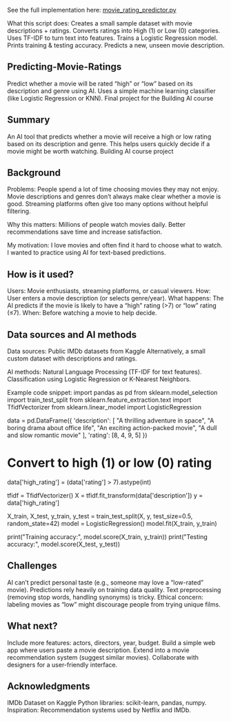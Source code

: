 See the full implementation here: [movie_rating_predictor.py](movie_rating_predictor.py)

What this script does:
Creates a small sample dataset with movie descriptions + ratings. Converts ratings into High (1) or Low (0) categories. 
Uses TF-IDF to turn text into features. Trains a Logistic Regression model. Prints training & testing accuracy. Predicts a new, unseen movie description.


## Predicting-Movie-Ratings
Predict whether a movie will be rated “high” or “low” based on its description and genre using AI.  Uses a simple machine learning classifier (like Logistic Regression or KNN).
Final project for the Building AI course

## Summary
An AI tool that predicts whether a movie will receive a high or low rating based on its description and genre. This helps users quickly decide if a movie might be worth watching.
Building AI course project

## Background
Problems:
People spend a lot of time choosing movies they may not enjoy.
Movie descriptions and genres don’t always make clear whether a movie is good.
Streaming platforms often give too many options without helpful filtering.

Why this matters:
Millions of people watch movies daily.
Better recommendations save time and increase satisfaction.

My motivation:
I love movies and often find it hard to choose what to watch.
I wanted to practice using AI for text-based predictions.

## How is it used?
Users: Movie enthusiasts, streaming platforms, or casual viewers.
How: User enters a movie description (or selects genre/year).
What happens: The AI predicts if the movie is likely to have a “high” rating (>7) or “low” rating (≤7).
When: Before watching a movie to help decide.

## Data sources and AI methods
Data sources:
Public IMDb datasets from Kaggle
Alternatively, a small custom dataset with descriptions and ratings.

AI methods:
Natural Language Processing (TF-IDF for text features).
Classification using Logistic Regression or K-Nearest Neighbors.

Example code snippet:
import pandas as pd
from sklearn.model_selection import train_test_split
from sklearn.feature_extraction.text import TfidfVectorizer
from sklearn.linear_model import LogisticRegression

data = pd.DataFrame({
    'description': [
        "A thrilling adventure in space",
        "A boring drama about office life",
        "An exciting action-packed movie",
        "A dull and slow romantic movie"
    ],
    'rating': [8, 4, 9, 5]
})

# Convert to high (1) or low (0) rating
data['high_rating'] = (data['rating'] > 7).astype(int)

tfidf = TfidfVectorizer()
X = tfidf.fit_transform(data['description'])
y = data['high_rating']

X_train, X_test, y_train, y_test = train_test_split(X, y, test_size=0.5, random_state=42)
model = LogisticRegression()
model.fit(X_train, y_train)

print("Training accuracy:", model.score(X_train, y_train))
print("Testing accuracy:", model.score(X_test, y_test))

## Challenges
AI can’t predict personal taste (e.g., someone may love a “low-rated” movie).
Predictions rely heavily on training data quality.
Text preprocessing (removing stop words, handling synonyms) is tricky.
Ethical concern: labeling movies as “low” might discourage people from trying unique films.

## What next?
Include more features: actors, directors, year, budget.
Build a simple web app where users paste a movie description.
Extend into a movie recommendation system (suggest similar movies).
Collaborate with designers for a user-friendly interface.

## Acknowledgments
IMDb Dataset on Kaggle
Python libraries: scikit-learn, pandas, numpy.
Inspiration: Recommendation systems used by Netflix and IMDb.
